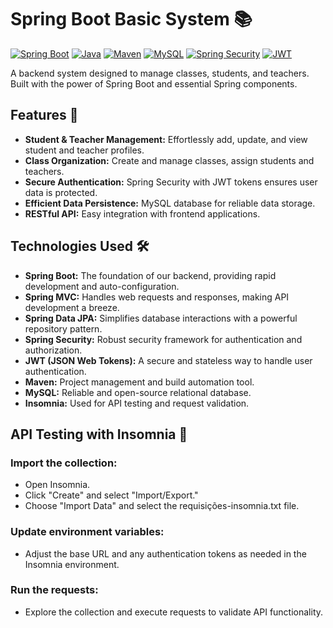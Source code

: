 # Spring Boot Basic System 📚

[![Spring Boot](https://img.shields.io/badge/Spring_Boot-F2F4F9?style=for-the-badge&logo=spring-boot)](https://spring.io/projects/spring-boot)
[![Java](https://img.shields.io/badge/Java-ED8B00?style=for-the-badge&logo=openjdk)](https://www.java.com/en/)
[![Maven](https://img.shields.io/badge/Maven-C71A36?style=for-the-badge&logo=apache-maven)](https://maven.apache.org/)
[![MySQL](https://img.shields.io/badge/MySQL-00000F?style=for-the-badge&logo=mysql)](https://www.mysql.com/)
[![Spring Security](https://img.shields.io/badge/Spring_Security-6DB33F?style=for-the-badge&logo=spring-security)](https://spring.io/projects/spring-security)
[![JWT](https://img.shields.io/badge/JWT-000000?style=for-the-badge&logo=json-web-tokens)](https://jwt.io/)

A backend system designed to manage classes, students, and teachers. Built with the power of Spring Boot and essential Spring components.

## Features 🚀

* **Student & Teacher Management:**  Effortlessly add, update, and view student and teacher profiles.
* **Class Organization:** Create and manage classes, assign students and teachers.
* **Secure Authentication:**  Spring Security with JWT tokens ensures user data is protected.
* **Efficient Data Persistence:**  MySQL database for reliable data storage.
* **RESTful API:**  Easy integration with frontend applications.

## Technologies Used 🛠️

* **Spring Boot:**  The foundation of our backend, providing rapid development and auto-configuration.
* **Spring MVC:**  Handles web requests and responses, making API development a breeze.
* **Spring Data JPA:**  Simplifies database interactions with a powerful repository pattern.
* **Spring Security:** Robust security framework for authentication and authorization.
* **JWT (JSON Web Tokens):**  A secure and stateless way to handle user authentication.
* **Maven:**  Project management and build automation tool.
* **MySQL:**  Reliable and open-source relational database.
* **Insomnia:**  Used for API testing and request validation.

## API Testing with Insomnia 🧪

### Import the collection:
* Open Insomnia.
* Click "Create" and select "Import/Export."
* Choose "Import Data" and select the requisições-insomnia.txt file.

### Update environment variables:
* Adjust the base URL and any authentication tokens as needed in the Insomnia environment.
     
### Run the requests:
* Explore the collection and execute requests to validate API functionality.
